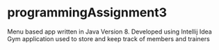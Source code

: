 # programmingAssignment3
Menu based app written in Java Version 8. 
Developed using Intellij Idea
Gym application used to store and keep track of members and trainers
